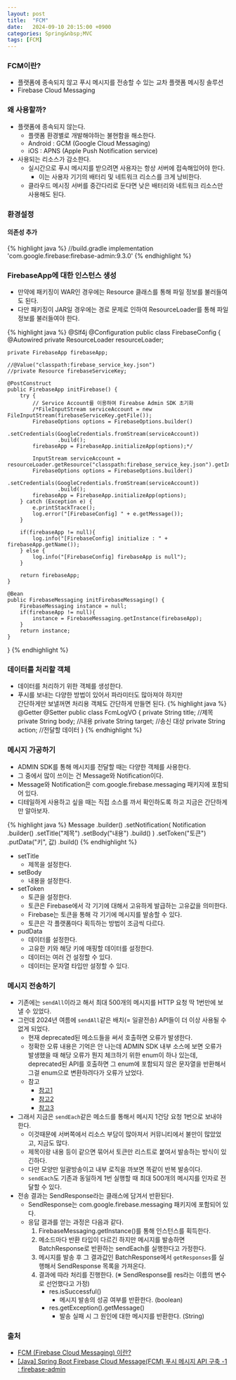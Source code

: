 ```yaml
---
layout: post
title:  "FCM"
date:   2024-09-10 20:15:00 +0900
categories: Spring&nbsp;MVC
tags: [FCM]
---
```


### FCM이란?

- 플랫폼에 종속되지 않고 푸시 메시지를 전송할 수 있는 교차 플랫폼 메시징 솔루션
- Firebase Cloud Messaging

### 왜 사용할까?

- 플랫폼에 종속되지 않는다.
    - 플랫폼 환경별로 개발해야하는 불현함을 해소한다.
    - Android : GCM (Google Cloud Messaging)
    - iOS : APNS (Apple Push Notification service)
- 사용되는 리소스가 감소한다.
    - 실시간으로 푸시 메시지를 받으려면 사용자는 항상 서버에 접속해있어야 한다.
        - 이는 사용자 기기의 배터리 및 네트워크 리소스를 크게 낭비한다.
    - 클라우드 메시징 서버를 중간다리로 둔다면 낮은 배터리와 네트워크 리소스만 사용해도 된다.
    
### 환경설정

#### 의존성 추가

{% highlight java %}
//build.gradle
implementation 'com.google.firebase:firebase-admin:9.3.0'
{% endhighlight %}

### FirebaseApp에 대한 인스턴스 생성

- 만약에 패키징이 WAR인 경우에는  Resource 클래스를 통해 파일 정보를 불러들여도 된다.
- 다만 패키징이 JAR일 경우에는 경로 문제로 인하여 ResourceLoader를 통해 파일 정보를 불러들여야 한다.

{% highlight java %}
@Slf4j
@Configuration
public class FirebaseConfig {
    @Autowired
    private ResourceLoader resourceLoader;

    private FirebaseApp firebaseApp;

    //@Value("classpath:firebase_service_key.json")
    //private Resource firebaseServiceKey;

    @PostConstruct
    public FirebaseApp initFirebase() {
        try {
            // Service Account를 이용하여 Fireabse Admin SDK 초기화
            /*FileInputStream serviceAccount = new FileInputStream(firebaseServiceKey.getFile());
            FirebaseOptions options = FirebaseOptions.builder()
                    .setCredentials(GoogleCredentials.fromStream(serviceAccount))
                    .build();
            firebaseApp = FirebaseApp.initializeApp(options);*/

            InputStream serviceAccount = resourceLoader.getResource("classpath:firebase_service_key.json").getInputStream();
            FirebaseOptions options = FirebaseOptions.builder()
                    .setCredentials(GoogleCredentials.fromStream(serviceAccount))
                    .build();
            firebaseApp = FirebaseApp.initializeApp(options);
        } catch (Exception e) {
            e.printStackTrace();
            log.error("[FirebaseConfig] " + e.getMessage());
        }

        if(firebaseApp != null){
            log.info("[FirebaseConfig] initialize : " + firebaseApp.getName());
        } else {
            log.info("[FirebaseConfig] firebaseApp is null");
        }

        return firebaseApp;
    }

    @Bean
    public FirebaseMessaging initFirebaseMessaging() {
        FirebaseMessaging instance = null;
        if(firebaseApp != null){
            instance = FirebaseMessaging.getInstance(firebaseApp);
        }
        return instance;
    }
}
{% endhighlight %}

### 데이터를 처리할 객체

- 데이터를 처리하기 위한 객체를 생성한다.
- 푸시를 보내는 다양한 방법이 있어서 파라미터도 많아져야 하지만  
간단하게만 보낼꺼면 처리용 객체도 간단하게 만들면 된다.
{% highlight java %}
@Getter
@Setter
public class FcmLogVO {
    private String title; //제목
    private String body; //내용
    private String target; //송신 대상
    private String action; //전달할 데이터
}
{% endhighlight %}

### 메시지 가공하기

- ADMIN SDK를 통해 메시지를 전달할 때는 다양한 객체를 사용한다.
- 그 중에서 많이 쓰이는 건 Message와 Notification이다.
- Message와 Notification은 com.google.firebase.messaging 패키지에 포함되어 있다.
- 디테일하게 사용하고 싶을 때는 직접 소스를 까서 확인하도록 하고 지금은 간단하게만 알아보자.

{% highlight java %}
Message
.builder()
    .setNotification(
        Notification
        .builder()
            .setTitle("제목")
            .setBody("내용")
        .build()
    )
    .setToken("토큰")
    .putData("키", 값)
.build()
{% endhighlight %}

- setTitle
    - 제목을 설정한다.
- setBody
    - 내용을 설정한다.
- setToken
    - 토큰을 설정한다.
    - 토큰은 Firebase에서 각 기기에 대해서 고유하게 발급하는 고유값을 의미한다.
    - Firebase는 토큰을 통해 각 기기에 메시지를 발송할 수 있다.
    - 토큰은 각 플랫폼마다 획득하는 방법이 조금씩 다르다.
- pudData
    - 데이터를 설정한다.
    - 고유한 키와 해당 키에 매핑할 데이터를 설정한다.
    - 데이터는 여러 건 설정할 수 있다.
    - 데이터는 문자열 타입만 설정할 수 있다.

### 메시지 전송하기

- 기존에는 `sendAll`이라고 해서 최대 500개의 메시지를 HTTP 요청 딱 1번만에 보낼 수 있었다.
- 그런데 2024년 여름에 `sendAll`같은 배치(= 일괄전송) API들이 더 이상 사용될 수 없게 되었다.
    - 현재 deprecated된 메소드들을 써서 호출하면 오류가 발생한다.
    - 정확한 오류 내용은 기억은 안 나는데 ADMIN SDK 내부 소스에 보면 오류가 발생했을 때 해당 오류가 뭔지 체크하기 위한 enum이 하나 있는데,  
    deprecated된 API를 호출하면 그 enum에 포함되지 않은 문자열을 반환해서 그걸 enum으로 변환하려다가 오류가 났었다.
    - 참고
        - [참고1](https://firebase.google.com/docs/cloud-messaging/send-message?hl=ko#send-a-batch-of-messages)
        - [참고2](https://firebase.google.com/docs/reference/admin/node/firebase-admin.messaging.messaging?hl=ko#methods)
        - [참고3](https://firebase.google.com/docs/reference/admin/node/firebase-admin.messaging.messaging.md?hl=ko#messagingsendall)
- 그래서 지금은 `sendEach`같은 메소드를 통해서 메시지 1건당 요청 1번으로 보내야 한다.
    - 이것때문에 서버쪽에서 리소스 부담이 많아져서 커뮤니티에서 불만이 많았었고, 지금도 많다.
    - 제목이랑 내용 등이 같으면 묶어서 토큰만 리스트로 붙여서 발송하는 방식이 있긴하다.
    - 다만 모양만 일괄방송이고 내부 로직을 까보면 똑같이 반복 발송이다.
    - `sendEach`도 기존과 동일하게 1번 실행할 때 최대 500개의 메시지를 인자로 전달할 수 있다.
- 전송 결과는 SendResponse라는 클래스에 담겨서 반환된다.
    - SendResponse는 com.google.firebase.messaging 패키지에 포함되어 있다.
    - 응답 결과를 얻는 과정은 다음과 같다.
        1. FirebaseMessaging.getInstance()를 통해 인스턴스를 획득한다.
        2. 메소드마다 반환 타입이 다르긴 하지만 메시지를 발송하면 BatchResponse로 반환하는 sendEach를 실행한다고 가정한다.
        3. 메시지를 발송 후 그 결과값인 BatchResponse에서 `getResponses`를 실행해서 SendResponse 목록을 가져온다.
        4. 결과에 따라 처리를 진행한다. (※ SendResponse를 res라는 이름의 변수로 선언했다고 가정)
            - res.isSuccessful()
                - 메시지 발송의 성공 여부를 반환한다. (boolean)
            - res.getException().getMessage()
                - 발송 실패 시 그 원인에 대한 메시지를 반환한다. (String)

### 출처

- [FCM (Firebase Cloud Messaging) 이란?](https://velog.io/@devapploper/KISS-Series-FCM-%EC%9D%B4%EB%9E%80-Firebase-Cloud-Messaging)
- [[Java] Spring Boot Firebase Cloud Message(FCM) 푸시 메시지 API 구축 -1 : firebase-admin](https://adjh54.tistory.com/432)